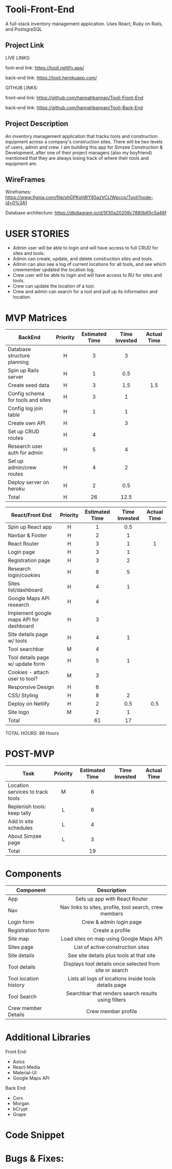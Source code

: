 
# Tooli-Front-End
A full-stack inventory management application. Uses React, Ruby on Rails, and PostsgreSQL

## Project Link

LIVE LINKS:

font-end link: https://tooli.netlify.app/

back-end link: https://tooli.herokuapp.com/

GITHUB LINKS:

front-end link: https://github.com/hannahbannan/Tooli-Front-End

back-end link: https://github.com/hannahbannan/Tooli-Back-End

## Project Description

An inventory management application that tracks tools and construction equipment across a company's construction sites. There will be two levels of users, admin and crew. I am building this app for Simzee Construction & Development, after one of their project managers (also my boyfriend) mentioned that they are always losing track of where their tools and equipment are.

## WireFrames

Wireframes: https://www.figma.com/file/shGPKshWY85azVCLIWpccp/Tooli?node-id=0%3A1


Database architecture: https://dbdiagram.io/d/5f30a20208c7880b65c5a48f


# USER STORIES

* Admin user will be able to login and will have access to full CRUD for sites and tools. 
* Admin can create, update, and delete construction sites and tools.
* Admin can also see a log of current locations for all tools, and see which crewmember updated the location log.
* Crew user will be able to login and will have access to RU for sites and tools.
* Crew can update the location of a tool.
* Crew and admin can search for a tool and pull up its information and location.

# MVP Matrices

| BackEnd                            | Priority | Estimated Time | Time Invested | Actual Time |
| ---------------------------------- | :------: | :------------: | :-----------: | :---------: |
|  Database structure planning       |    H     |       3        |       3       |             |
|  Spin up Rails server              |    H     |       1        |      0.5      |             |
|  Create seed data                  |    H     |       3        |      1.5      |     1.5     |
|  Config schema for tools and sites |    H     |       3        |       1       |             |
|  Config log join table             |    H     |       1        |       1       |             |
|  Create own API                    |    H     |                |       3       |             |
|  Set up CRUD routes                |    H     |       4        |               |             |
|  Research user auth for admin      |    H     |       5        |       4       |             |
|  Set up admin/crew routes          |    H     |       4        |       2       |             |
|  Deploy server on heroku           |    H     |       2        |      0.5      |             |
|  Total                             |    H     |      26        |    12.5       |             |

| React/Front End                               | Priority | Estimated Time | Time Invested | Actual Time |
| --------------------------------------------- | :------: | :------------: | :-----------: | :---------: |
| Spin up React app                             |    H     |       1        |     0.5       |             |
| Navbar & Footer                               |    H     |       2        |      1        |             |
| React Router                                  |    H     |       3        |      1        |      1      |
| Login page                                    |    H     |       3        |      1        |             |
| Registration page                             |    H     |       3        |      2        |             |
| Research login/cookies                        |    H     |       6        |      5        |             |
| Sites list/dashboard                          |    H     |       4        |      1        |             |
| Google Maps API research                      |    H     |       4        |               |             |
| Implement google maps API for dashboard       |    H     |       3        |               |             |
| Site details page w/ tools                    |    H     |       4        |      1        |             |
| Tool searchbar                                |    M     |       4        |               |             |
| Tool details page w/ update form              |    H     |       5        |      1        |             |
| Cookies - attach user to tool?                |    M     |       3        |               |             |
| Responsive Design                             |    H     |       6        |               |             |
| CSS/ Styling                                  |    H     |       8        |      2        |             |
| Deploy on Netlify                             |    H     |       2        |     0.5       |     0.5     |
| Site logo                                     |    M     |       2        |      1        |             |
| Total                                         |          |       61       |      17       |             |

TOTAL HOURS: 86 Hours

# POST-MVP 

| Task                               | Priority | Estimated Time | Time Invested | Actual Time |
| ---------------------------------- | :------: | :------------: | :-----------: | :---------: |
|  Location services to track tools  |    M     |       6        |               |             |
|  Replenish tools: keep tally       |    L     |       6        |               |             |
|  Add in site schedules             |    L     |       4        |               |             |
|  About Simzee page                 |    L     |       3        |               |             |
| Total                              |          |       19       |               |             |

# Components

| Component              |                               Description                                |
| ---------------------- | :----------------------------------------------------------------------: |
| App                    |                      Sets up app with React Router                       |
| Nav                    |       Nav links to sites, profile, tool search, crew members             |
| Login form             |                      Crew & admin login page                             |
| Registration form      |                          Create a profile                                |
| Site map               |            Load sites on map using Google Maps API                       |
| Sites page             |                    List of active construction sites                     |
| Site details           |                   See site details plus tools at that site               |
| Tool details           |       Displays tool details once selected from site or search            |
| Tool location history  |            Lists all logs of locations inside tools details page         |
| Tool Search            |          Searchbar that renders search results using filters             |
| Crew member Details    |                         Crew member profile                              |
    

# Additional Libraries

Front End:

- Axios
- React-Media
- Material-UI
- Google Maps API

Back End:

- Cors
- Morgan
- bCrypt
- Grape

# Code Snippet


# Bugs & Fixes:



